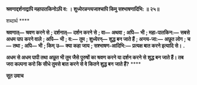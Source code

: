 **श्रवणाद्दर्शनाद्वापि महापातकिनोऽपि व: ।** **शुध्येरन्नन्त्यजाश्चापि किमु सश्भाषणादिभि: ॥ २५॥** 

शब्दार्थ **** 

**श्रवणात्—** **श्रवण करने से** **; दर्शनात्—** **दर्शन करने से** **; वा—** **अथवा** **; अपि—** **भी** **; महा-पातकिन:—** **सबसे अधम पाप** **करने वाले** **; अपि—** **भी** **; व:—** **तुम** **; शुध्येरन्—** **शुद्ध बन जाते हैं** **; अन्त्य-जा:—** **अछूत लोग** **; च—** **तथा** **; अपि—** **भी** **; किम्** **उ—** **क्या कहा जाय** **; सश्भाषण-आदिभि:—** **प्रत्यक्ष बात करने इत्यादि से।** **.** 

**अधम से अधम पापी तथा अछूत भी तुम जैसे पुरुषों का श्रवण करने या दर्शन करने से** **शुद्ध बन जाते हैं। तब जरा कल्पना करो कि सीधे तुमसे बात करने से वे कितने शुद्ध बन** **जाते हैं?** **** 

**सूत उवाच** 
